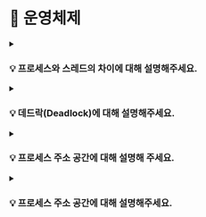 # 📃 운영체제 


<details>
<summary><strong><h3> 💡 프로세스와 스레드의 차이에 대해 설명해주세요.</h3></strong></summary>
<div markdown="1">

<br>

**프로세스**  
- 운영체제로부터 자원을 할당 받은 **작업의 단위**  
- 각 프로세스는 독립적인 메모리 영역을 할당 받는다.  

**스레드**  
- 프로세스가 할당 받은 자원을 이용하는 **실행 흐름의 단위**  
- **스택 영역과 PC 레지스터 영역만 독립적으로 할당** 받고, 나머지 영역은 동일한 프로세스 내의 스레드 간 공유 된다.  

<br>
<br>

### 📌 스레드에 스택 영역과 PC 레지스터 영역만 독립적으로 할당하는 이유가 무엇일까요?

<br>

### ✔ 스택 영역을 스레드마다 독립적으로 할당하는 이유

스택은 메소드 호출 시 전달되는 인자, 되돌아갈 주소 값 및 지역 변수 등을 저장하기 위해 사용되는 메모리 영역이다.  

스택 메모리 영역이 독립적이라는 것은 스레드 간 독립적인 함수 호출이 가능하다는 것이고, 이는 독립적인 실행 흐름을 가능하게 한다.
 
따라서 **독립적인 실행 흐름을 위한 최소 조건**으로 각 스레드에 독립된 스택 영역을 할당한다.  
 

### ✔ PC 레지스터 영역을 스레드마다 독립적으로 할당하는 이유
PC 레지스터는 CPU가 다음에 실행할 명령어의 주소를 저장한다.

여러 스레드가 하나의 PC 레지스터를 공유한다면, 한 스레드가 PC 레지스터에 새로운 명령어 주소를 저장하는 동시에 다른 스레드가 PC 레지스터의 값을 읽거나 변경하는 상황이 발생할 수 있다.
이렇게 동시에 여러 스레드가 PC 레지스터에 접근하면, 다음에 실행될 명령어의 주소를 신뢰할 수 없게 되며, 스레드들의 실행 흐름이 망가지는 등 예기치 못한 동작과 오류가 발생할 수 있다.

따라서 각 스레드에게 독립적인 PC 레지스터를 할당하여 각 **스레드가 자신의 실행 흐름을 안정적으로 유지하고, 다음에 실행할 명령어의 주소를 독립적으로 관리**할 수 있도록 한다.

<br>
<br>

### 📌 프로세스에 대해 자세히 설명해주세요.

### ✔ 프로세스

- 실행을 위해 **커널**에 등록된 작업  
    (시스템 성능 향상을 위해 커널에 의해 관리 된다.)

- 각종 자원을 요청하고, 할당 받을 수 있는 개체  
- **PCB**를 할당 받은 개체  

*자원 : 커널의 관리 하에 프로세스에게 할당/반납 되는 수동적인 개체
 
<br>
<br>

### 📌 PCB는 무엇인가요?

### ✔ PCB

- **커널 공간**에 존재한다.  

- OS는 **`프로세스 관리`** 를 위해 각 프로세스에 대한 정보를 관리하는데, 각 프로세스의 정보가
PCB에 저장된다.  
(* 프로세스 관리: 프로세스가 여러 개일 때, CPU가 스케줄링을 통해 프로세스를 관리하는 것)
- 프로세스 생성 시 생성된다.
- PCB가 관리하는 정보
    - PID(프로세스 고유 식별 번호)
    - 스케줄링 정보 (프로세스 우선 순위, CPU 점유 시간)
    - 프로세스 상태 (자원 할당 및 요청 정보)
    - 메모리 관리 정보 (page table, segment table)
    - 입출력 상태 정보 (할당 받은 입출력 장치/파일 등에 대한 정보)
    - 문맥 저장 영역(프로세스의 레지스터 상태를 저장하는 공간)
    - `Linked List` 방식으로 관리된다.
        - PCB List Head에 PCB가 생성될 때마다 붙게 된다.
        - 주소 값으로 연결이 이루어져 있는 연결 리스트이기 때문에 삽입/삭제가 용이하다.


<br>
<br>

### 📌 스레드는 PCB를 가지고 있을까요?

<br>

    🔥 스레드는 PCB를 갖고 있지 않다. 

    스레드는 프로세스 내에서 실행되는 실행 흐름의 단위로, PCB는 프로세스 단위로 생성되고 관리되는 자료구조이다.

<br>

여러 개의 스레드가 하나의 프로세스 내에서 동작하면, 모든 스레드는 동일한 프로세스의 자원을 공유하게 된다.   
따라서 스레드는 **프로세스 내부의 메모리 영역을 공유**하고, 프로세스가 할당 받은 PCB를 공유하여 프로세스의 상태를 스레드들이 함께 사용한다.

즉, 프로세스의 PCB에는 프로세스 자체의 정보와 상태를 저장하지만, 스레드는 프로세스 내에서 실행되므로 프로세스 자체와   
밀접하게 연관되어 있어 별도의 PCB를 가질 필요가 없다.

<br>
<br>


### 📌 멀티 프로세스와 멀티 스레드의 특징에 대해 설명해주세요.
<br>

### ✔ 멀티 프로세스

- 각 프로세스는 독립적인 메모리 공간을 가지기 때문에 서로 영향을 주지 않고 실행 된다.     
    즉, 한 프로세스의 오류나 비정상 종료가 다른 프로세스에 영향을 미치지 않는다.  

- 프로세스 간 데이터를 주고받기 위해서는 별도의 **IPC** 기법을 사용해야 하며, 이로 인해 오버 헤드가 발생한다.
- 각 프로세스마다 메모리 주소 체계가 다르기 때문에, 프로세스 컨텍스트 스위칭시 메모리 관련 처리가 따로 필요하여 오버 헤드가 비교적 크다.


### ✔ 멀티 프로세스

- 스레드는 하나의 프로세스 내에서 동작하며, 주소 공간과 자원을 공유한다.  
    따라서 데이터 공유가 간편하고, IPC 없이도 쓰레드 간 데이터를 주고받을 수 있습니다.

- 같은 프로세스에 속하는 스레드는 메모리 영역을 공유하기 때문에, **스레드 컨텍스트 스위칭** 시
메모리 관련 처리가 따로 필요하지 않아 오버 헤드가 비교적 적다.

-  공유된 자원에 대한 접근과 변경을 적절하게 관리하지 않으면 데드락과 같은 **동기화 문제**가 발생할 수 있다.


<br>
<br>

### 📌 멀티 스레드의 동시성과 병렬성을 설명해주세요.

### ✔ 동시성
**싱글 코어**에서 멀티스레드를 동작시키기 위한 방식으로,   
멀티태스킹을 위해 여러 개의 스레드가 **`번갈아가면서 실행되는 성질`** 을 말한다.   
(동시에 실행하는 것처럼 보이지만 **사실은 번갈아가며 실행** 하고 있는 것임)

### ✔ 병렬성
**멀티 코어**에서 멀티스레드를 동작시키는 방식으로,   
한 개 이상의 스레드를 포함하는
각 코어들이 '동시에' 실행되는 성질을 말한다.

![Alt text](<Untitled (19).png>)
</div>
</details>

<details>
<summary><strong><h3> 💡 데드락(Deadlock)에 대해 설명해주세요.</h3></strong></summary>
<div markdown="1">
<br>

    멀티 스레드 또는 멀티 프로세스 환경에서 발생하는 동기화 문제로, 
    자원을 점유한 상태에서 다른 프로세스가 점유하고 있는 자원을 요구하며 무한정 기다리는 상황을 말한다.

![Alt text](image-13.png)

프로세스 1과 2가 자원1, 2를 모두 얻어야 한다고 가정해보자

t1: 프로세스1이 자원1을 얻음 / 프로세스2가 자원2를 얻음  
t2: 프로세스1은 자원2를 기다림 / 프로세스2는 자원1을 기다림  
→ **🔥 데드락**

<br>
<br>

### 📌 데드락이 발생하는 조건을 설명해주세요.

다음 네 가지 조건을 **동시에** 충족해야 한다.

- **상호 배제(Mutual Exclusion)**  
  리소스는 한 번에 하나의 프로세스 또는 스레드만이 사용할 수 있어야 한다.   
  즉, 한 프로세스 또는 스레드가 리소스를 사용 중인 경우, 다른 프로세스나 스레드는 해당 리소스에 접근할 수 없어야 한다.  

- **점유 대기(Hold and Wait)**   
  하나 이상의 리소스를 점유한 상태에서 다른 리소스를 기다리는 상태여야 한다.   
  즉, 프로세스나 스레드가 이미 리소스를 하나 이상 가지고 있으면서 또 다른 리소스를 얻기 위해 대기하고 있어야 합니다.

- **비선점(Non-Preemption)**   
  프로세스나 스레드가 얻은 리소스를 다른 프로세스나 스레드가 강제로 빼앗을 수 없어야 한다.  
    리소스는 해당 프로세스나 스레드가 명시적으로 릴리스해야만 해제된다.    

- **순환 대기(Circular Wait)**   
  두 개 이상의 프로세스나 스레드가 서로가 서로의 리소스를 기다리고 있어야 한다.  
   즉, 사이클 형태로 리소스가 대기 상태에 있어야 한다.  


<br>
<br>

### 📌 데드락은 어떻게 해결할 수 있을까요?

<br>

    - 데드락 예방
    - 데드락 회피
    - 데드락 탐지 및 복구

<br>

### ✅ 데드락 예방
- **데드락 발생 필요 조건 4가지** 중 **하나를 제거**함으로써 데드락을 예방한다.  

- 데드락이 **절대 발생하지 않도록** 하는 방법이다.
- 심각한 자원 낭비가 발생하므로, **비현실적인** 방법이다.

### **상호 배제(Mutual Exclusion) 조건 제거**  
  - **모든 자원**에 대해, **공유**를 허용한다.  
  - **현실적으로 불가능**한 방법  
  
### **점유 대기(Hold and Wait) 조건 제거**
  - 필요한 자원을 **한번에 모두 할당**한다.
  - **자원이 필요하지 않은 순간에도 점유**하고 있으므로, **자원 낭비**가 발생한다.
  - 무한 대기 현상이 발생할 수 있다.

### **비선점(Non-Preemption) 조건 제거**  
  - **모든 자원**에 대해, **선점**을 허용한다.
  - **현실적으로 불가능**한 방법  
  ( ⇒ 프로세스가 할당 받을 수 없는 자원을 요청하는 경우,
           해당 프로세스가 가지고 있던 자원을 모두 반납하고  
            작업을 취소하는 방법으로 유사하게 구현할 수 있으나, 이 방법 또한
           심각한 자원 낭비가 발생하므로 비현실적이다.)

### **순환 대기(Circular Wait) 조건 제거**  
  - 자원에 **순서를 부여**하고, 프로세스는 **순서의 증가 방향으로만 자원 요청**이 가능하도록 한다.
  - **자원 낭비**가 발생한다.

<br>

----
<br>

### ✅ 데드락 예방 회피

- 시스템의 **상태를 계속 감시함**으로써, 데드락 상태가 될 가능성이 있는
자원 할당 요청을 보류하여 데드락의 발생을 막을 수 있다.

- 항상 시스템을 감시하고 있어야 하므로, 오버 헤드가 크다.
- 시스템을 항상 **safe state**로 유지하는 방법이다.

  (***safe state**: 모든 프로세스가 정상적 종료 가능한 상태,  
                   safe sequence가 하나라도 존재하면 safe state이다.
                   데드락 상태가 되지 않을 수 있음을 보장한다.

  ***unsafe state**: 데드락 상태가 될 가능성이 있는 상태,
                     반드시 데드락이 발생한다는 의미는 아니다.)

- safe state를 유지하기 위해 **사용되지 않는 자원이 존재한다.**
- 가정이 성립되기 어렵다. 즉, **비현실적**이다.


<br>

**가정**
- 프로세스의 수가 고정됨
- 자원의 수와 종류가 고정됨
- 프로세스가 요구하는 자원 및 최대 수량을 알고 있음
- 프로세스는 자원을 사용 후 반드시 반납함

<br>

### **다익스트라 은행원 알고리즘**
    - 데드락 회피를 위한 간단한 이론적 기법
    - 가정 : 한 종류의 자원이 여러 개 존재
    - 목표 : 시스템을 항상 safe state로 유지
    - 현재 상태에서 safe sequence가 하나라도 존재하면, safe state임

<br>

### **헤버만 알고리즘**
    - 다익스트라 은행원 알고리즘의 확장
    - 가정 : 여러 종류의 자원이 여러 개 존대
    - 목표 : 시스템을 항상 safe state로 유지

<br>

----

<br>

### ✅ 데드락 탐지

- 데드락 방지를 위한 사전 작업을 하지 않는다. 즉, **데드락이 발생할 수 있다.**

- **주기적으로 데드락 발생 여부를 확인**한다.  
  (시스템이 데드락 상태인지, 어떤 프로세스가 데드락 상태인지)

- **Resource Allocation Graph (RAG)** 를 사용한다.
- 검사 주기에 영향을 받는다.
- 노드의 수가 많은 경우, 오버 헤드가 크다.

<br>

### **Graph reduction procedure**
  1. 필요한 자원을 모두 할당 받을 수 있는 프로세스(Unblocked Process)에 연결된 모든 edge를 제거한다.  
  2. 더 이상 Unblocked Process가 없을 때까지 1번을 반복한다.  
  3. 최종 그래프에서   
     a.  **모든 edge가 제거되어 있다면**    
        ⇒ 현재 상태에서 **데드락이 없음**을 알 수 있다.  

     b. **일부 edge가 남아있다면**  
        ⇒  현재 상태에 **데드락이 존재함**을 알 수 있다.

<br>

### 데드락 회피 vs 데드락 탐지

**데드락 회피**

- 앞으로 일어날 일을 고려하여, 최악의 경우를 생각한다.
- 데드락이 발생하지 않음

**데드락 탐지**

- 현재 상태만을 고려하여, 최선의 경우를 생각한다.
- 데드락 발생 시, 회복 과정이 필요하다.

<br>

----

<br>

### ✅ 데드락 회복

데드락을 탐지한 후 **해결**하는 과정

- **프로세스 종료**
    - 데드락 상태에 있는 프로세스를 종료시킨다.
    - 강제 종료된 프로세스는 이후 재시작된다.  

    <br>

- **자원 선점**
    - 데드락 상태를 해결하기 위해 선점할 자원을 선택한다.
    - 선택된 자원을 가지고 있는 프로세스에게서 해당 자원을 빼앗는다.  
    ⇒  자원을 빼앗긴 프로세스는 강제 종료된다.

<br>   

프로세스의 수행 중 특정 지점(**check point**)마다 **context**를 저장한다.  
프로세스가 강제 종료된 후 가장 최근의 **check point**에서 재시작한다.(**Roll back**)  

<br>

----

### ✅ 데드락 무시 

### +) 💡 왜 현대의 OS는 데드락을 처리하지 않을까요?

- 데드락이 일어나지 않는다고 생각하고 **아무런 조치도 취하지 않는다.**
- 데드락이 매우 드물게 발생하므로, **데드락에 대한 조치 자체가 더 큰 오버 헤드**일 수 있기 때문이다.
- 만약 시스템에 데드락이 발생한 경우, 시스템이 비정상적으로 작동하는 것을 **사람이 느낀 후 직접 프로세스를 종료**하는 방법 등으로 대처한다.
- Unix, Windows 등 **대부분의 범용 OS가 채택하고 있는 방법**이다.

<br>

</div>
</details>

<details>
<summary><strong><h3> 💡 프로세스 주소 공간에 대해 설명해 주세요.</h3></strong></summary>
<div markdown="1">

<br>


</div>
</details>

<details>
<summary><strong><h3> 💡 프로세스 주소 공간에 대해 설명해주세요.</h3></strong></summary>
<div markdown="1">
  
<br>

+)  

    ✅ 초기화 하지 않은 변수들은 어디에 저장될까요?    
    ✅ 일반적인 주소 공간 그림처럼, Stack과 Heap의 크기는 매우 크다고 할 수 있을까요? 
        그렇지 않다면, 그 크기는 각각 언제 결정될까요?  


  <br>

  프로세스 주소 공간은 **하나의 프로세스가 실행되기 위해 할당된 가상 메모리 주소의 집합**을 의미한다.

  가상 메모리 주소 공간은 해당 프로세스가 실행되는 동안 프로세스에게 독립적으로 제공되며, 실제 물리적인 메모리와는 분리되어 있다.

  ![Alt text](<Untitled (20).png>)


### 1. **코드 영역 (Text 영역)**
  - 실행할 프로그램의 **명령어**들이 저장되는 영역

  - 코드 영역은 실행 파일로부터 읽혀지고, **Read-Only**으로 설정된다.
  - CPU는 코드 영역에 있는 명령어들을 하나씩 가져와 실행한다.
  
<br>

### 2. **데이터 영역 (Data 영역 및 BSS 영역)**
  - **전역 변수**와 **정적 변수**가 저장되는 영역

  - 프로그램의 시작과 함께 할당되며, 프로그램이 종료될 때 소멸된다.
  - 프로그램 실행 중에 변수의 값이 얼마든지 수정될 수 있기 때문에, **Read-Write**로 설정된다.
  - 초기화 된 변수는 Data 영역에, **초기화 되지 않은 변수는 BSS(Block Started by Symbol) 영역**에 저장된다.  

    ⇒ BSS 영역에 할당된 초기화 되지 않은 변수들은 프로그램이 실행되기 전에 0 또는 null 값으로 자동으로 초기화 된다.   

    이때 초기화되지 않은 변수들은 명시적으로 초기 값을 가지고 있지 않으므로 실제 값이 필요하지 않기 때문에, 해당 변수들은 초기화되기 전까지 메모리 공간만 할당되면 된다.  

    변수들이 0 또는 null로 초기화되는 과정은 프로그램 실행 시에 자동으로 이루어지기 때문에 
    BSS 영역을 구분하여 사용하는 것이 메모리 사용 측면에서 더욱 효율적이다.

<br>

### 3. **힙 영역**
  - **동적으로 할당되는 데이터**가 저장되는 영역

  - 프로그램 실행 중에 동적으로 메모리를 할당하고 해제하는데 사용되며,
    힙 영역에 할당된 메모리는 프로그램이 명시적으로 해제하기 전까지 지속적으로 유지된다.
  - 메모리의 **낮은 주소**에서 **높은 주소**로 할당된다.
  - **런타임**에 크기가 결정된다.  
     ⇒ 힙 영역은 **동적으로 메모리를 관리**하는 영역이기 때문에 잘못된 메모리 할당 크기, 힙 메모리 관리 오류, 힙 메모리 접근 오류 등으로 인해 **다른 영역을 침범**하게 되는 경우 `Heap Overflow`가 발생한다.

<br>

### 4. **스택 영역**
  - 함수 호출과 관련된 지역 변수, 매개변수, 함수의 반환 주소 등이 저장되는 영역

  - 함수가 호출될 때마다 스택 프레임이 생성되고, 함수의 실행이 끝나면 해당 스택 프레임이 제거된다.
  - 메모리의 **높은 주소**에서 **낮은 주소**로 할당된다.
  - **컴파일 타임**에 크기가 결정된다.       
    ⇒ 컴파일 타임에 크기가 결정되기 때문에 **무한히 할당 할 수 없다.**  
    
    ⇒ 재귀 호출의 깊이가 매우 깊거나, 함수 내부에서 큰 크기의 배열이나 많은 지역 변수를 선언하는 경우에 **`Stack Overflow`** 가 발생할 수 있다.


<br>

### 📌 Stack과 Heap 공간에 대해, 접근 속도가 더 빠른 공간은 어디일까요?
  
### 📌 스택 영역과 힙 영역은 정말 자료구조의 스택/힙과 연관이 있는 걸까요? &nbsp; &nbsp; &nbsp; 만약 그렇다면, 각 주소 공간의 동작과정과 연계해서 설명해 주세요.
</div>
</details>